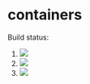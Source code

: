 # containers

Build status:

1. [![](https://github.com/Tonnpo/csci-046/workflows/tests-fibonacci/badge.svg)](https://github.com/Tonnpo/csci-046/actions?query=workflow%3Atests-fibonacci)
1. [![](https://github.com/Tonnpo/csci-046/workflows/tests-range/badge.svg)](https://github.com/Tonnpo/csci-046/actions?query=workflow%3Atests-range)
1. [![](https://github.com/Tonnpo/csci-046/workflows/tests-unicode/badge.svg)](https://github.com/Tonnpo/csci-046/actions?query=workflow%3Atests-unicode)
